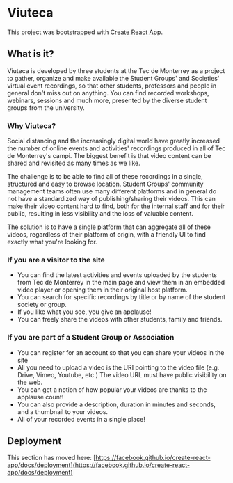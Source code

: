 # Viuteca

This project was bootstrapped with [Create React App](https://github.com/facebook/create-react-app).

## What is it?

Viuteca is developed by three students at the Tec de Monterrey as a project to gather, organize and make available the Student Groups' and Societies' virtual event recordings, so that other students, professors and people in general don't miss out on anything. You can find recorded workshops, webinars, sessions and much more, presented by the diverse student groups from the university.

### Why Viuteca?
Social distancing and the increasingly digital world have greatly increased the number of online events and activities' recordings produced in all of Tec de Monterrey's campi. 
The biggest benefit is that video content can be shared and revisited as many times as we like.

The challenge is to be able to find all of these recordings in a single, structured and easy to browse location. 
Student Groups' community management teams often use many different platforms and in general do not have a standardized way of publishing/sharing their videos. This can make their video content hard to find, both for the internal staff and for their public, resulting in less visibility and the loss of valuable content.

The solution is to have a single platform that can aggregate all of these videos, regardless of their platform of origin, with a friendly UI to find exactly what you're looking for.

### If you are a visitor to the site
- You can find the latest activities and events uploaded by the students from Tec de Monterrey in the main page and view them in an embedded video player or opening them in their original host platform.
- You can search for specific recordings by title or by name of the student society or group.
- If you like what you see, you give an applause!
- You can freely share the videos with other students, family and friends.

### If you are part of a Student Group or Association
- You can register for an account so that you can share your videos in the site
- All you need to upload a video is the URI pointing to the video file (e.g. Drive, Vimeo, Youtube, etc.) The video URL must have public visibility on the web.
- You can get a notion of how popular your videos are thanks to the applause count!
- You can also provide a description, duration in minutes and seconds, and a thumbnail to your videos.
- All of your recorded events in a single place!


## Deployment

This section has moved here: [https://facebook.github.io/create-react-app/docs/deployment](https://facebook.github.io/create-react-app/docs/deployment)
